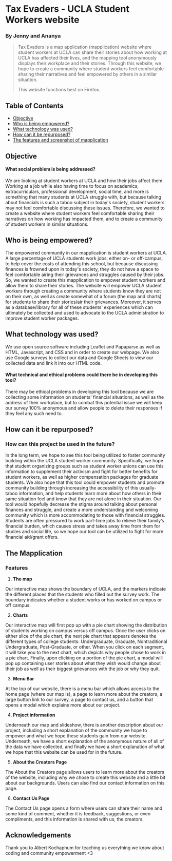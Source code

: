 # Tax Evaders - UCLA Student Workers website
### By Jenny and Ananya
> Tax Evaders is a map application (mapplication) website where student workers at UCLA can share their stories about how working at UCLA has affected their lives, and the mapping tool anonymously displays their workplace and their stories. Through this website, we hope to create a community where student workers feel comfortable sharing their narratives and feel empowered by others in a similar situation.
> 
> This website functions best on Firefox.

## Table of Contents
* [Objective](#objective)
* [Who is being empowered?](#who-is-being-empowered)
* [What technology was used?](#what-technology-was-used)
* [How can it be repurposed?](#how-can-it-be-repurposed)
* [The features and screenshot of mapplication](#the-mapplication)

## Objective
#### What social problem is being addressed?
    
We are looking at student workers at UCLA and how their jobs affect them. Working at a job while also having time to focus on academics, extracurriculars, professional development, social time, and more is something that many students at UCLA struggle with, but because talking about financials is such a taboo subject in today's society, student workers may not feel comfortable discussing these issues. Therefore, we wanted to create a website where student workers feel comfortable sharing their narratives on how working has impacted them, and to create a community of student workers in similar situations. 
    

## Who is being empowered?
    
The empowered community in our mapplication is student workers at UCLA. A large percentage of UCLA students work jobs, either on- or off-campus, to help cover the costs of attending this school, but because discussing finances is frowned upon in today's society, they do not have a space to feel comfortable airing their grievances and struggles caused by their jobs. So, we wanted to create this mapplication to empower student workers and allow them to share their stories. The website will empower UCLA student workers through creating a community where students know they are not on their own, as well as create somewhat of a forum (the map and charts) for students to share their stories/air their grievances. Moreover, it serves as a database/library for all of these students' experiences which can ultimately be collected and used to advocate to the UCLA administration to improve student worker packages.


## What technology was used?

We use open source software including Leaflet and Papaparse as well as HTML, Javascript, and CSS and in order to create our webpage. We also use Google surveys to collect our data and Google Sheets to view our collected data and link it into our HTML code.

   #### What technical and ethical problems could there be in developing this tool?
    
There may be ethical problems in developing this tool because we are collecting some information on students' financial situations, as well as the address of their workplace, but to combat this potential issue we will keep our survey 100% anonymous and allow people to delete their responses if they feel any such need to.


## How can it be repurposed?
### How can this project be used in the future?

In the long term, we hope to see this tool being utilized to foster community building within the UCLA student worker community. Specifically, we hope that student organizing groups such as student worker unions can use this information to supplement their activism and fight for better benefits for student workers, as well as higher compensation packages for graduate students. We also hope that this tool could empower students and promote community building through increasing the accessibility of this usually-taboo information, and help students learn more about how others in their same situation feel and know that they are not alone in their situation. Our tool would hopefully decrease the stigma around talking about personal finances and struggle, and create a more understanding and welcoming community which is more accommodating to those with financial struggles. Students are often pressured to work part-time jobs to relieve their family’s financial burden, which causes stress and takes away time from them for studies and social life, so we hope our tool can be utilized to fight for more financial aid/grant offers.

## The Mapplication
### Features
1. **The map**

Our interactive map shows the boundary of UCLA, and the markers indicate the different places that the students who filled out the survey work. The boundary indicates whether a student works or has worked on campus or off campus.

2. **Charts**

Our interactive map will first pop up with a pie chart showing the distribution of students working on campus versus off campus. Once the user clicks on either slice of the pie chart, the next pie chart that appears denotes the different types of college students: Undergraduate, Graduate, Nontraditional Undergraduate, Post-Graduate, or other. When you click on each segment, it will take you to the next chart, which depicts why people chose to work in a pie chart. Finally, upon clicking on a portion of the pie chart, a modal will pop up containing user stories about what they wish would change about their job as well as their biggest grievances with the job or why they quit. 

3. **Menu Bar**

At the top of our website, there is a menu bar which allows access to the home page (where our map is), a page to learn more about the creators, a large button link to our survey, a page to contact us, and a button that opens a modal which explains more about our project.

4. **Project information**

Underneath our map and slideshow, there is another description about our project, including a short explanation of the community we hope to empower and what we hope these students gain from our website. Underneath, we have a short explanation of the anonymous nature of all of the data we have collected, and finally we have a short explanation of what we hope that this website can be used for in the future.

5. **About the Creators Page**

The About the Creators page allows users to learn more about the creators of the website, including why we chose to create this website and a little bit about our backgrounds. Users can also find our contact information on this page.

6. **Contact Us Page**

The Contact Us page opens a form where users can share their name and some kind of comment, whether it is feedback, suggestions, or even compliments, and this information is shared with us, the creators.


## Acknowledgements
Thank you to Albert Kochaphum for teaching us everything we know about coding and community empowerment <3


 


